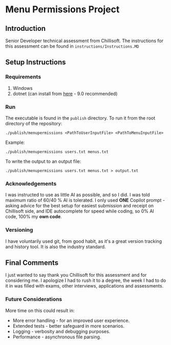 # Menu Permissions Project

## Introduction
Senior Developer technical assessment from Chillisoft.
The instructions for this assessment can be found in `instructions/Instructions.MD`

## Setup Instructions
### Requirements
1. Windows
2. dotnet (can install from [here](http://dotnet.microsoft.com/download) - 9.0 recommended)

### Run
The executable is found in the `publish` directory. To run it from the root directory of the repository:
```
./publish/menupermissions <PathToUserInputFile> <PathToMenuInputFile>
```

Example:
```
./publish/menupermissions users.txt menus.txt
```

To write the output to an output file:
```
./publish/menupermissions users.txt menus.txt > output.txt
```

### Acknowledgements
I was instructed to use as little AI as possible, and so I did. I was told maximum ratio of 60/40 % AI is tolerated. I only used **ONE** Copilot prompt - asking advice for the best setup for easiest submission and receipt on Chillisoft side, and IDE autocomplete for speed while coding, so 0% AI code, 100% my **own code**.

### Versioning
I have voluntarily used git, from good habit, as it's a great version tracking and history tool. It is also the industry standard.

## Final Comments
I just wanted to say thank you Chillisoft for this assessment and for considering me. I apologize I had to rush it to a degree, the week I had to do it in was filled with exams, other interviews, applications and assessments. 

### Future Considerations
More time on this could result in:
- More error handling - for an improved user experience.
- Extended tests - better safeguard in more scenarios.
- Logging - verbosity and debugging purposes.
- Performance - asynchronous file parsing.
